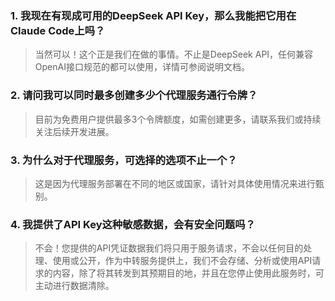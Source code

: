 ### 1. 我现在有现成可用的DeepSeek API Key，那么我能把它用在Claude Code上吗？

> 当然可以！这个正是我们在做的事情。不止是DeepSeek API，任何兼容OpenAI接口规范的都可以使用，详情可参阅说明文档。

### 2. 请问我可以同时最多创建多少个代理服务通行令牌？

> 目前为免费用户提供最多3个令牌额度，如需创建更多，请联系我们或持续关注后续开发进展。

### 3. 为什么对于代理服务，可选择的选项不止一个？

> 这是因为代理服务部署在不同的地区或国家，请针对具体使用情况来进行甄别。

### 4. 我提供了API Key这种敏感数据，会有安全问题吗？

> 不会！您提供的API凭证数据我们将只用于服务请求，不会以任何目的处理、使用或公开，作为中转服务提供上，我们不会存储、分析或使用API请求的内容，除了将其转发到其预期目的地，并且在您停止使用此服务时，可主动进行数据清除。